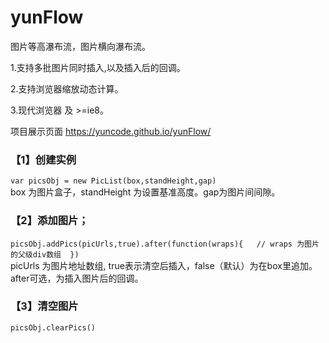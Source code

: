 # yunFlow
图片等高瀑布流，图片横向瀑布流。

1.支持多批图片同时插入,以及插入后的回调。

2.支持浏览器缩放动态计算。

3.现代浏览器 及 >=ie8。

项目展示页面 https://yuncode.github.io/yunFlow/

### 【1】创建实例 
`var picsObj = new PicList(box,standHeight,gap) `  
box 为图片盒子，standHeight 为设置基准高度。gap为图片间间隙。



### 【2】添加图片；
`picsObj.addPics(picUrls,true).after(function(wraps){  
	// wraps 为图片的父级div数组 
})`  
picUrls 为图片地址数组,  true表示清空后插入，false（默认）为在box里追加。 after可选，为插入图片后的回调。 


	
### 【3】清空图片
  `picsObj.clearPics()`
